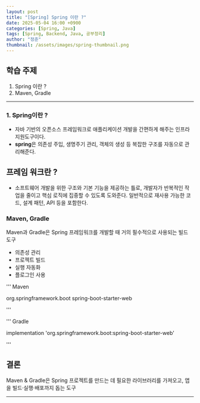 ```yaml
---
layout: post
title: "[Spring] Spring 이란 ?"
date: 2025-05-04 16:00 +0900
categories: [Spring, Java]
tags: [Spring, Backend, Java, 공부정리]
author: "정준"
thumbnail: /assets/images/spring-thumbnail.png
---
```


## 학습 주제

1. Spring 이란 ?
2. Maven, Gradle

---

### 1. Spring이란 ?

- 자바 기반의 오픈소스 프레임워크로 애플리케이션 개발을 간편하게 해주는 인프라 지원도구이다.
- **spring**은 의존성 주입, 생명주기 관리, 객체의 생성 등 복잡한 구조를 자동으로 관리해준다.

## 프레임 워크란 ?

- 소프트웨어 개발을 위한 구조와 기본 기능을 제공하는 틀로, 개발자가 반복적인 작업을 줄이고 핵심 로직에 집중할 수 있도록 도와준다. 일반적으로 재사용 가능한 코드, 설계 패턴, API 등을 포함한다.

### Maven, Gradle

Maven과 Gradle은 Spring 프레임워크를 개발할 때 거의 필수적으로 사용되는 빌드 도구

- 의존성 관리
- 프로젝트 빌드
- 실행 자동화
- 플로그인 사용

'''
Maven

<dependency>
  <groupId>org.springframework.boot</groupId>
  <artifactId>spring-boot-starter-web</artifactId>
</dependency>

'''

'''
Gradle

implementation 'org.springframework.boot:spring-boot-starter-web'

'''

## 결론 

Maven & Gradle은 Spring 프로젝트를 만드는 데 필요한 라이브러리를 가져오고, 앱을 빌드·실행·배포까지 돕는 도구







---




